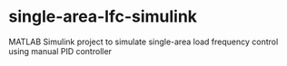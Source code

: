 # single-area-lfc-simulink
MATLAB Simulink project to simulate single-area load frequency control using manual PID controller
